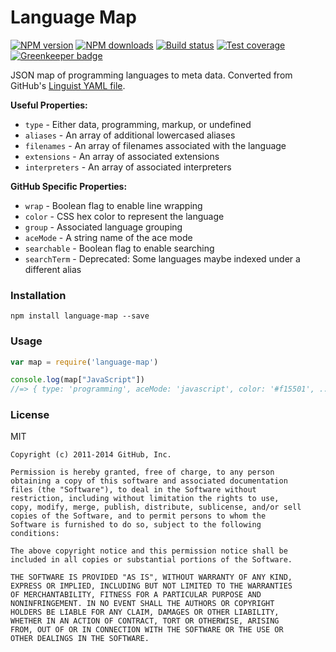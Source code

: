 # Language Map

[![NPM version][npm-image]][npm-url]
[![NPM downloads][downloads-image]][downloads-url]
[![Build status][travis-image]][travis-url]
[![Test coverage][coveralls-image]][coveralls-url]
[![Greenkeeper badge](https://badges.greenkeeper.io/blakeembrey/language-map.svg)](https://greenkeeper.io/)

JSON map of programming languages to meta data. Converted from GitHub's [Linguist YAML file](https://github.com/github/linguist/blob/master/lib/linguist/languages.yml).

**Useful Properties:**

* `type` - Either data, programming, markup, or undefined
* `aliases` - An array of additional lowercased aliases
* `filenames` - An array of filenames associated with the language
* `extensions` - An array of associated extensions
* `interpreters` - An array of associated interpreters

**GitHub Specific Properties:**

* `wrap` - Boolean flag to enable line wrapping
* `color` - CSS hex color to represent the language
* `group` - Associated language grouping
* `aceMode` - A string name of the ace mode
* `searchable` - Boolean flag to enable searching
* `searchTerm` - Deprecated: Some languages maybe indexed under a different alias

###  Installation

```
npm install language-map --save
```

###  Usage

```javascript
var map = require('language-map')

console.log(map["JavaScript"])
//=> { type: 'programming', aceMode: 'javascript', color: '#f15501', ... }
```

###  License

MIT

```
Copyright (c) 2011-2014 GitHub, Inc.

Permission is hereby granted, free of charge, to any person
obtaining a copy of this software and associated documentation
files (the "Software"), to deal in the Software without
restriction, including without limitation the rights to use,
copy, modify, merge, publish, distribute, sublicense, and/or sell
copies of the Software, and to permit persons to whom the
Software is furnished to do so, subject to the following
conditions:

The above copyright notice and this permission notice shall be
included in all copies or substantial portions of the Software.

THE SOFTWARE IS PROVIDED "AS IS", WITHOUT WARRANTY OF ANY KIND,
EXPRESS OR IMPLIED, INCLUDING BUT NOT LIMITED TO THE WARRANTIES
OF MERCHANTABILITY, FITNESS FOR A PARTICULAR PURPOSE AND
NONINFRINGEMENT. IN NO EVENT SHALL THE AUTHORS OR COPYRIGHT
HOLDERS BE LIABLE FOR ANY CLAIM, DAMAGES OR OTHER LIABILITY,
WHETHER IN AN ACTION OF CONTRACT, TORT OR OTHERWISE, ARISING
FROM, OUT OF OR IN CONNECTION WITH THE SOFTWARE OR THE USE OR
OTHER DEALINGS IN THE SOFTWARE.
```

[npm-image]: https://img.shields.io/npm/v/language-map.svg?style=flat
[npm-url]: https://npmjs.org/package/language-map
[downloads-image]: https://img.shields.io/npm/dm/language-map.svg?style=flat
[downloads-url]: https://npmjs.org/package/language-map
[travis-image]: https://img.shields.io/travis/blakeembrey/language-map.svg?style=flat
[travis-url]: https://travis-ci.org/blakeembrey/language-map
[coveralls-image]: https://img.shields.io/coveralls/blakeembrey/language-map.svg?style=flat
[coveralls-url]: https://coveralls.io/r/blakeembrey/language-map?branch=master
